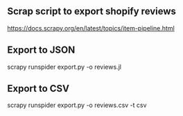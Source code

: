 ## Scrap script to export shopify reviews
https://docs.scrapy.org/en/latest/topics/item-pipeline.html

## Export to JSON
scrapy runspider export.py -o reviews.jl

## Export to CSV
scrapy runspider export.py -o reviews.csv -t csv

